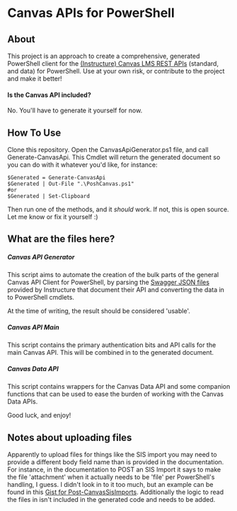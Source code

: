 # Canvas APIs for PowerShell

## About
This project is an approach to create a comprehensive, generated PowerShell client for the [(Instructure) Canvas LMS REST APIs](https://canvas.instructure.com/doc/api/) (standard, and data) for PowerShell. Use at your own risk, or contribute to the project and make it better!

#### Is the Canvas API included?
No. You'll have to generate it yourself for now.

## How To Use
Clone this repository. Open the CanvasApiGenerator.ps1 file, and call Generate-CanvasApi. This Cmdlet will return the generated document so you can do with it whatever you'd like, for instance:

```
$Generated = Generate-CanvasApi
$Generated | Out-File ".\PoshCanvas.ps1"
#or
$Generated | Set-Clipboard
```

Then run one of the methods, and it *should* work. If not, this is open source. Let me know or fix it yourself :)

## What are the files here?

##### Canvas API Generator
This script aims to automate the creation of the bulk parts of the general Canvas API Client for PowerShell, by parsing the [Swagger JSON files](https://canvas.instructure.com/doc/api/api-docs.json) provided by Instructure that document their API and converting the data in to PowerShell cmdlets.

At the time of writing, the result should be considered 'usable'.

##### Canvas API Main
This script contains the primary authentication bits and API calls for the main Canvas API. This will be combined in to the generated document.

##### Canvas Data API
This script contains wrappers for the Canvas Data API and some companion functions that can be used to ease the burden of working with the Canvas Data APIs.

Good luck, and enjoy!

## Notes about uploading files
Apparently to upload files for things like the SIS import you may need to provide a different body field name than is provided in the documentation. For instance, in the documentation to POST an SIS Import it says to make the file 'attachment' when it actually needs to be 'file' per PowerShell's handling, I guess. I didn't look in to it too much, but an example can be found in this [Gist for Post-CanvasSisImports](https://gist.github.com/squid808/4cf31d1419a0a4771bb271eb6a32366a). Additionally the logic to read the files in isn't included in the generated code and needs to be added.
